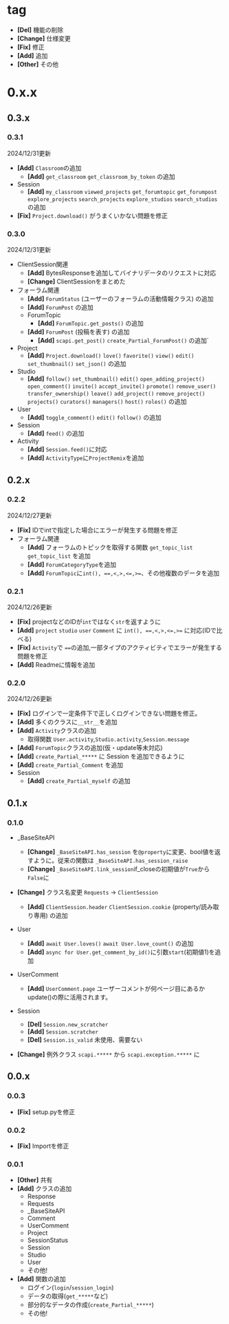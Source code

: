 # tag
- **[Del]** 機能の削除
- **[Change]** 仕様変更
- **[Fix]** 修正
- **[Add]** 追加
- **[Other]** その他

# 0.x.x
## 0.3.x
### 0.3.1
2024/12/31更新
- **[Add]** `Classroom`の追加
  - **[Add]** `get_classroom` `get_classroom_by_token` の追加
- Session
  - **[Add]** `my_classroom` `viewed_projects` `get_forumtopic` `get_forumpost` `explore_projects` `search_projects` `explore_studios` `search_studios` の追加
- **[Fix]** `Project.download()` がうまくいかない問題を修正


### 0.3.0
2024/12/31更新
- ClientSession関連
  - **[Add]** BytesResponseを追加してバイナリデータのリクエストに対応
  - **[Change]** ClientSessionをまとめた
- フォーラム関連
  - **[Add]** `ForumStatus` (ユーザーのフォーラムの活動情報クラス) の追加
  - **[Add]** `ForumPost` の追加
  - ForumTopic
    - **[Add]** `ForumTopic.get_posts()` の追加
  - **[Add]** `ForumPost` (投稿を表す) の追加
    - **[Add]** `scapi.get_post()` `create_Partial_ForumPost()` の追加`
- Project
  - **[Add]** `Project.download()` `love()` `favorite()` `view()` `edit()` `set_thumbnail()` `set_json()` の追加
- Studio
  - **[Add]**  `follow()` `set_thumbnail()` `edit()` `open_adding_project()` `open_comment()` `invite()` `accept_invite()` `promote()` `remove_user()` `transfer_ownership()` `leave()` `add_project()` `remove_project()` `projects()` `curators()` `managers()` `host()` `roles()` の追加
- User
  - **[Add]**  `toggle_comment()` `edit()` `follow()` の追加
- Session
  - **[Add]** `feed()` の追加
- Activity
  - **[Add]** `Session.feed()`に対応
  - **[Add]** `ActivityType`に`ProjectRemix`を追加
  


## 0.2.x
### 0.2.2
2024/12/27更新
- **[Fix]** IDでintで指定した場合にエラーが発生する問題を修正
- フォーラム関連
  - **[Add]** フォーラムのトピックを取得する関数 `get_topic_list` `get_topic_list` を追加
  - **[Add]** `ForumCategoryType`を追加
  - **[Add]** `ForumTopic`に`int(), ==,<,>,<=,>=`、その他複数のデータを追加

### 0.2.1 
2024/12/26更新
- **[Fix]** projectなどのIDが`int`ではなく`str`を返すように
- **[Add]** `project` `studio` `user` `Comment` に `int(), ==,<,>,<=,>=` に対応(IDで比べる)
- **[Fix]** `Activity`で `==`の追加,一部タイプのアクティビティでエラーが発生する問題を修正
- **[Add]** Readmeに情報を追加

### 0.2.0
2024/12/26更新
- **[Fix]** ログインで一定条件下で正しくログインできない問題を修正。
- **[Add]** 多くのクラスに`__str__`を追加
- **[Add]** `Activity`クラスの追加
  - 取得関数 `User.activity`,`Studio.activity`,`Session.message`
- **[Add]** `ForumTopic`クラスの追加(仮・update等未対応)
- **[Add]** `create_Partial_*****` に Session を追加できるように
- **[Add]** `create_Partial_Comment` を追加
- Session
  - **[Add]** `create_Partial_myself` の追加

## 0.1.x
### 0.1.0
- _BaseSiteAPI
  - **[Change]** `_BaseSiteAPI.has_session` を`@property`に変更、bool値を返すように。従来の関数は `_BaseSiteAPI.has_session_raise`
  - **[Change]** `_BaseSiteAPI.link_session`if_closeの初期値が`True`から`False`に
- **[Change]** クラス名変更 `Requests` -> `ClientSession`
  - **[Add]** `ClientSession.header` `ClientSession.cookie` (property/読み取り専用) の追加
- User
  - **[Add]** `await User.loves()` `await User.love_count()` の追加
  - **[Add]** `async for User.get_comment_by_id()`に引数`start`(初期値1)を追加
- UserComment
  - **[Add]** `UserComment.page` ユーザーコメントが何ページ目にあるか update()の際に活用されます。
- Session
  - **[Del]** `Session.new_scratcher`
  - **[Add]** `Session.scratcher`
  - **[Del]** `Session.is_valid` 未使用、需要ない

- **[Change]** 例外クラス `scapi.*****` から `scapi.exception.*****` に

## 0.0.x
### 0.0.3
- **[Fix]** setup.pyを修正

### 0.0.2
- **[Fix]** Importを修正

### 0.0.1
- **[Other]** 共有
- **[Add]** クラスの追加
  - Response
  - Requests
  - _BaseSiteAPI
  - Comment
  - UserComment
  - Project
  - SessionStatus
  - Session
  - Studio
  - User
  - その他!
- **[Add]** 関数の追加
  - ログイン(`login`/`session_login`)
  - データの取得(`get_*****`など)
  - 部分的なデータの作成(`create_Partial_*****`)
  - その他!